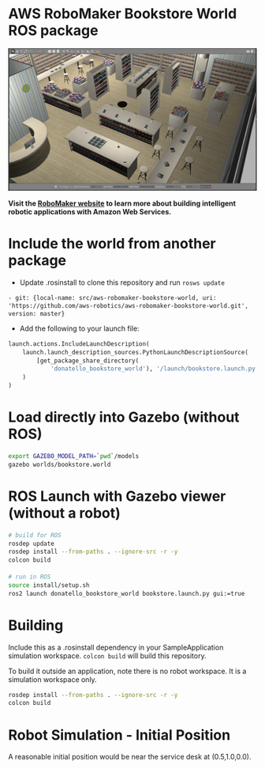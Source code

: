 # AWS RoboMaker Bookstore World ROS package

![Gazebo01](docs/images/gazebo_01.png)

**Visit the [RoboMaker website](https://aws.amazon.com/robomaker/) to learn more about building intelligent robotic applications with Amazon Web Services.**

# Include the world from another package

* Update .rosinstall to clone this repository and run `rosws update`
```
- git: {local-name: src/aws-robomaker-bookstore-world, uri: 'https://github.com/aws-robotics/aws-robomaker-bookstore-world.git', version: master}
```
* Add the following to your launch file:
```python
launch.actions.IncludeLaunchDescription(
    launch.launch_description_sources.PythonLaunchDescriptionSource(
        [get_package_share_directory(
            'donatello_bookstore_world'), '/launch/bookstore.launch.py']
    )
)
```

# Load directly into Gazebo (without ROS)
```bash
export GAZEBO_MODEL_PATH=`pwd`/models
gazebo worlds/bookstore.world
```

# ROS Launch with Gazebo viewer (without a robot)
```bash
# build for ROS
rosdep update
rosdep install --from-paths . --ignore-src -r -y
colcon build

# run in ROS
source install/setup.sh
ros2 launch donatello_bookstore_world bookstore.launch.py gui:=true
```

# Building
Include this as a .rosinstall dependency in your SampleApplication simulation workspace. `colcon build` will build this repository.

To build it outside an application, note there is no robot workspace. It is a simulation workspace only.

```bash
rosdep install --from-paths . --ignore-src -r -y
colcon build
```

# Robot Simulation - Initial Position
A reasonable initial position would be near the service desk at (0.5,1.0,0.0).
